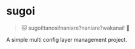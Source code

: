 # sugoi
> :cat: sugoi!tanosi!naniare?naniare?wakanai! :penguin:

A simple multi config layer management project.
